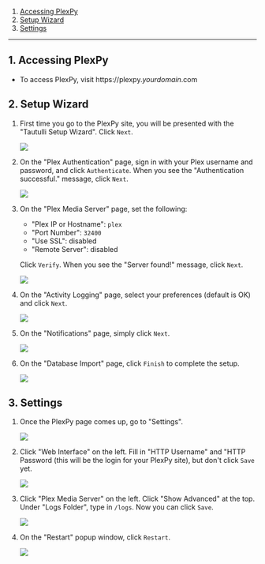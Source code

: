 <!-- TOC depthFrom:1 depthTo:6 withLinks:1 updateOnSave:0 orderedList:1 -->

1. [Accessing PlexPy](#1-accessing-plexpy)
2. [Setup Wizard](#2-setup-wizard)
3. [Settings](#3-settings)

<!-- /TOC -->
---
## 1. Accessing PlexPy

- To access PlexPy, visit https://plexpy._yourdomain_.com

## 2. Setup Wizard

1. First time you go to the PlexPy site, you will be presented with the "Tautulli Setup Wizard". Click `Next`.

    ![ ](https://i.imgur.com/LZPpfLL.png)

1. On the "Plex Authentication" page, sign in with your Plex username and password, and click `Authenticate`. When you see the "Authentication successful." message, click `Next`.

    ![](https://i.imgur.com/8DKkiAy.png)

1. On the "Plex Media Server" page, set the following:

   - "Plex IP or Hostname": `plex`
   - "Port Number": `32400`
   - "Use SSL": disabled
   - "Remote Server": disabled 

   Click `Verify`. When you see the "Server found!" message, click `Next`.

    ![](https://i.imgur.com/0vxUURW.png)

1. On the "Activity Logging" page, select your preferences (default is OK) and click `Next`.

    ![](https://i.imgur.com/XUOpcc8.png)

1. On the "Notifications" page, simply click `Next`.

    ![](https://i.imgur.com/C58KgyJ.png)

1. On the "Database Import" page, click `Finish` to complete the setup.

    ![](https://i.imgur.com/4Rc5eaE.png)

## 3. Settings

1. Once the PlexPy page comes up, go to "Settings".

    ![](https://i.imgur.com/wKukbLR.png)

1. Click "Web Interface" on the left. Fill in "HTTP Username" and "HTTP Password (this will be the login for your PlexPy site), but don't click `Save` yet.  

    ![](https://i.imgur.com/iX6G2ca.png)

1. Click "Plex Media Server" on the left. Click "Show Advanced" at the top. Under "Logs Folder", type in `/logs`. Now you can click `Save`.

    ![](https://i.imgur.com/FwBlxyn.png)

1. On the "Restart" popup window, click `Restart`.

    ![](https://i.imgur.com/rqV7Gci.png)
